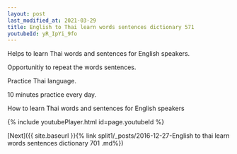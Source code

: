 ```yaml
---
layout: post
last_modified_at: 2021-03-29
title: English to Thai learn words sentences dictionary 571 
youtubeId: yR_IpYi_9fo
---
```

 
 
Helps to learn Thai words and sentences for English speakers.

Opportunitiy to repeat the words sentences. 

Practice Thai language. 
 
10 minutes practice every day. 
 
How to learn Thai words and sentences for English speakers 
 
{% include youtubePlayer.html id=page.youtubeId %}
 
 
[Next]({{ site.baseurl }}{% link  split1/_posts/2016-12-27-English to thai learn words sentences dictionary 701 .md%})
 
